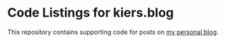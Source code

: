 Code Listings for kiers.blog
============================

This repository contains supporting code for posts on [my personal blog][blog].

[blog]: https://kiers.blog
